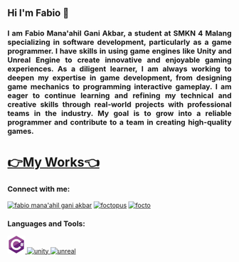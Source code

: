 ## Hi I'm Fabio 👋

<h3 align="justify">I am Fabio Mana'ahil Gani Akbar, a student at SMKN 4 Malang specializing in software development, particularly as a game programmer. I have skills in using game engines like Unity and Unreal Engine to create innovative and enjoyable gaming experiences. As a diligent learner, I am always working to deepen my expertise in game development, from designing game mechanics to programming interactive gameplay. I am eager to continue learning and refining my technical and creative skills through real-world projects with professional teams in the industry. My goal is to grow into a reliable programmer and contribute to a team in creating high-quality games.
</h3>

<h1><b><a href="fabio-project.vercel.app">👉My Works👈<a></b></h1>

<h3 align="left">Connect with me:</h3>
<p align="left">
<a href="https://linkedin.com/in/fabio mana'ahil gani akbar" target="blank"><img align="center" src="https://raw.githubusercontent.com/rahuldkjain/github-profile-readme-generator/master/src/images/icons/Social/linked-in-alt.svg" alt="fabio mana'ahil gani akbar" height="30" width="40" /></a>
<a href="https://instagram.com/foctopus" target="blank"><img align="center" src="https://raw.githubusercontent.com/rahuldkjain/github-profile-readme-generator/master/src/images/icons/Social/instagram.svg" alt="foctopus" height="30" width="40" /></a>
<a href="https://www.youtube.com/c/focto" target="blank"><img align="center" src="https://raw.githubusercontent.com/rahuldkjain/github-profile-readme-generator/master/src/images/icons/Social/youtube.svg" alt="focto" height="30" width="40" /></a>
</p>

<h3 align="left">Languages and Tools:</h3>
<p align="left"> <a href="https://www.w3schools.com/cs/" target="_blank" rel="noreferrer"> <img src="https://raw.githubusercontent.com/devicons/devicon/master/icons/csharp/csharp-original.svg" alt="csharp" width="40" height="40"/> </a> <a href="https://unity.com/" target="_blank" rel="noreferrer"> <img src="https://www.vectorlogo.zone/logos/unity3d/unity3d-icon.svg" alt="unity" width="40" height="40"/> </a> <a href="https://unrealengine.com/" target="_blank" rel="noreferrer"> <img src="https://raw.githubusercontent.com/kenangundogan/fontisto/036b7eca71aab1bef8e6a0518f7329f13ed62f6b/icons/svg/brand/unreal-engine.svg" alt="unreal" width="40" height="40"/> </a> </p>
